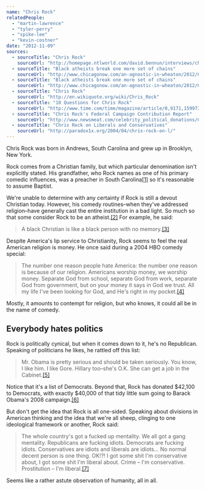 ```yaml
---
name: "Chris Rock"
relatedPeople:
  - "martin-lawrence"
  - "tyler-perry"
  - "spike-lee"
  - "kevin-costner"
date: "2012-11-09"
sources:
  - sourceTitle: "Chris Rock"
    sourceUrl: "http://homepage.ntlworld.com/david.bennun/interviews/chrisrock.html"
  - sourceTitle: "Black atheists break one more set of chains"
    sourceUrl: "http://www.chicagonow.com/an-agnostic-in-wheaton/2012/06/black-atheists-break-one-more-set-of-chains/"
  - sourceTitle: "Black atheists break one more set of chains"
    sourceUrl: "http://www.chicagonow.com/an-agnostic-in-wheaton/2012/06/black-atheists-break-one-more-set-of-chains/"
  - sourceTitle: "Chris Rock"
    sourceUrl: "http://en.wikiquote.org/wiki/Chris_Rock"
  - sourceTitle: "10 Questions for Chris Rock"
    sourceUrl: "http://www.time.com/time/magazine/article/0,9171,1599723,00.html"
  - sourceTitle: "Chris Rock's Federal Campaign Contribution Report"
    sourceUrl: "http://www.newsmeat.com/celebrity_political_donations/Chris_Rock.php"
  - sourceTitle: "Chris Rock on Liberals and Conservatives"
    sourceUrl: "http://paradox1x.org/2004/04/chris-rock-on-l/"
---
```


Chris Rock was born in Andrews, South Carolina and grew up in Brooklyn, New York.

Rock comes from a Christian family, but which particular denomination isn't explicitly stated. His grandfather, who Rock names as one of his primary comedic influences, was a preacher in South Carolina<a class="source-citation" href="http://homepage.ntlworld.com/david.bennun/interviews/chrisrock.html" title="Chris Rock">[1]</a> so it's reasonable to assume Baptist.

We're unable to determine with any certainty if Rock is still a devout Christian today. However, his comedy routines–when they've addressed religion–have generally cast the entire institution in a bad light. So much so that some consider Rock to be an atheist.<a class="source-citation" href="http://www.chicagonow.com/an-agnostic-in-wheaton/2012/06/black-atheists-break-one-more-set-of-chains/" title="Black atheists break one more set of chains">[2]</a> For example, he said:

>A black Christian is like a black person with no memory.<a class="source-citation" href="http://www.chicagonow.com/an-agnostic-in-wheaton/2012/06/black-atheists-break-one-more-set-of-chains/" title="Black atheists break one more set of chains">[3]</a>

Despite America's lip service to Christianity, Rock seems to feel the real American religion is money. He once said during a 2004 HBO comedy special:

>The number one reason people hate America: the number one reason is because of our religion. Americans worship money, we worship money. Separate God from school, separate God from work, separate God from government, but on your money it says in God we trust. All my life I've been looking for God, and He's right in my pocket.<a class="source-citation" href="http://en.wikiquote.org/wiki/Chris_Rock" title="Chris Rock">[4]</a>

Mostly, it amounts to contempt for religion, but who knows, it could all be in the name of comedy.


## Everybody hates politics

Rock is politically cynical, but when it comes down to it, he's no Republican. Speaking of politicians he likes, he rattled off this list:

>Mr. Obama is pretty serious and should be taken seriously. You know, I like him. I like Gore. Hillary too–she's O.K. She can get a job in the Cabinet.<a class="source-citation" href="http://www.time.com/time/magazine/article/0,9171,1599723,00.html" title="10 Questions for Chris Rock">[5]</a>

Notice that it's a list of Democrats. Beyond that, Rock has donated $42,100 to Democrats, with exactly $40,000 of that tidy little sum going to Barack Obama's 2008 campaign.<a class="source-citation" href="http://www.newsmeat.com/celebrity_political_donations/Chris_Rock.php" title="Chris Rock&apos;s Federal Campaign Contribution Report">[6]</a>

But don't get the idea that Rock is all one-sided. Speaking about divisions in American thinking and the idea that we're all sheep, clinging to one ideological framework or another, Rock said:

>The whole country's got a fucked up mentality. We all got a gang mentality. Republicans are fucking idiots. Democrats are fucking idiots. Conservatives are idiots and liberals are idiots… No normal decent person is one thing. OK!?! I got some shit I'm conservative about, I got some shit I'm liberal about. Crime – I'm conservative. Prostitution – I'm liberal.<a class="source-citation" href="http://paradox1x.org/2004/04/chris-rock-on-l/" title="Chris Rock on Liberals and Conservatives">[7]</a>

Seems like a rather astute observation of humanity, all in all.